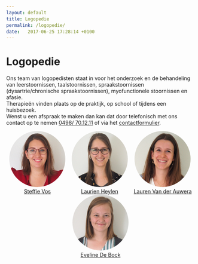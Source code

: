 ```yaml
---
layout: default
title: Logopedie
permalink: /logopedie/
date:   2017-06-25 17:28:14 +0100
---
```

# Logopedie

Ons team van logopedisten staat in voor het onderzoek en de behandeling van leerstoornissen, taalstoornissen, spraakstoornissen (dysartrie/chronische spraakstoornissen), myofunctionele stoornissen en afasie.  
Therapieën vinden plaats op de praktijk, op school of tijdens een huisbezoek.  
Wenst u een afspraak te maken dan kan dat door telefonisch met ons contact op te nemen <a href="tel:+32498701211" itemprop="telephone">0498/ 70.12.11</a> of via het [contactformulier](/contact.html).  


<div style="display: flex;
            flex-wrap: wrap;
            justify-content:space-around;
            ">

<div style="text-align: center;">
    <a href="{{ site.baseurl }}/logopedie/steffie_vos.html">
    <img src="/assets/img/Steffie_SQm.jpg" style="border-radius: 50%;"><br>
    <div style="text-align: center;">Steffie Vos</div></a> 
</div>
<div style="text-align: center;">
    <a href="{{ site.baseurl }}/logopedie/laurien_heylen.html">
    <img src="/assets/img/Laurien_SQm.jpg" style="border-radius: 50%;"><br>
    <div style="text-align: center;">Laurien Heylen</div></a>  
</div>
<div style="text-align: center;">
    <a href="{{ site.baseurl }}/logopedie/Lauren_Van_der_Auwera.html">
    <img src="/assets/img/Lauren_SQm.jpg" style="border-radius: 50%;"><br>
    <div style="text-align: center;">Lauren Van der Auwera</div></a> 
</div>
<div style="text-align: center;">
    <a href="{{ site.baseurl }}/logopedie/eveline_de_bock.html">
    <img src="/assets/img/Eveline_SQm.jpg" style="border-radius: 50%;;"><br>
    <div style="text-align: center;">Eveline De Bock</div></a> 
</div>

</div>